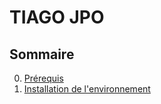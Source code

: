 # TIAGO JPO

## Sommaire

0. [Prérequis](PREREQUISITES.md)
1. [Installation de l'environnement](INSTALL.md)